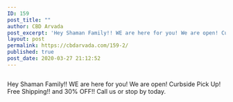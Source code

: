 ```yaml
---
ID: 159
post_title: ""
author: CBD Arvada
post_excerpt: 'Hey Shaman Family!! WE are here for you! We are open! Curbside Pick Up! Free Shipping!! and 30% OFF!! Call us or stop by today.'
layout: post
permalink: https://cbdarvada.com/159-2/
published: true
post_date: 2020-03-27 21:12:52
---
```

<!-- wp:image {"id":160,"sizeSlug":"large"} -->
<figure class="wp-block-image size-large"><img src="https://cbdarvada.com/wp-content/uploads/2020/03/stockup30.jpg" alt="" class="wp-image-160"/></figure>
<!-- /wp:image -->

<!-- wp:paragraph -->
<p>Hey Shaman Family!! WE are here for you! We are open! Curbside Pick Up! Free Shipping!! and 30% OFF!! Call us or stop by today.</p>
<!-- /wp:paragraph -->